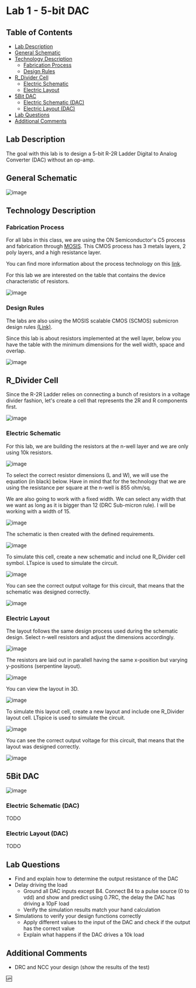 # Lab 1 - 5-bit DAC

## Table of Contents
- [Lab Description](#lab-description)
- [General Schematic](#general-schematic)
- [Technology Description](#technology-description)
  - [Fabrication Process](#fabrication-process)
  - [Design Rules](#design-rules)
- [R_Divider Cell](#r_divider-cell)
  - [Electric Schematic](#electric-schematic)
  - [Electric Layout](#electric-layout)
- [5Bit DAC](#5bit-dac)
  - [Electric Schematic (DAC)](#electric-schematic-dac)
  - [Electric Layout (DAC)](#electric-layout-dac)
- [Lab Questions](#lab-questions)
- [Additional Comments](#additional-comments)

## Lab Description
The goal with this lab is to design a 5-bit R-2R Ladder Digital to Analog Converter (DAC) without an op-amp.

## General Schematic
![image](https://github.com/gfm16617/ENCE_3501_VLSI_Class2023/blob/main/Lab_1/images/5bit_DAC_schematic.png)

## Technology Description

### Fabrication Process

For all labs in this class, we are using the ON Semiconductor's C5 process and fabrication through [MOSIS](https://www.themosisservice.com/). This CMOS process has 3 metals layers, 2 poly layers, and a high resistance layer.

You can find more information about the process technology on this [link](https://www.onsemi.com/site/pdf/C5-D.PDF).

For this lab we are interested on the table that contains the device characteristic of resistors.

![image](https://github.com/gfm16617/ENCE_3501_VLSI_Class2023/blob/main/Lab_1/images/resistor_c5_process.png)

### Design Rules

The labs are also using the MOSIS scalable CMOS (SCMOS) submicron design rules [(Link)](https://www.egr.msu.edu/classes/ece410/demlow/files/DRC_rule_scmos.pdf).

Since this lab is about resistors implemented at the well layer, below you have the table with the minimum dimensions for the well width, space and overlap.

![image](https://github.com/gfm16617/ENCE_3501_VLSI_Class2023/blob/main/Lab_1/images/submicron_drc_rules.png)

## R_Divider Cell

Since the R-2R Ladder relies on connecting a bunch of resistors in a voltage divider fashion, let's create a cell that represents the 2R and R components first.

![image](https://github.com/gfm16617/ENCE_3501_VLSI_Class2023/blob/main/Lab_1/images/dac_subsection.png)

### Electric Schematic

For this lab, we are building the resistors at the n-well layer and we are only using 10k resistors.

![image](https://github.com/gfm16617/ENCE_3501_VLSI_Class2023/blob/main/Lab_1/images/n_well_menu.png)

To select the correct resistor dimensions (L and W), we will use the equation (in black) below. Have in mind that for the technology that we are using the resistance per square at the n-well is 855 ohm/sq.

We are also going to work with a fixed width. We can select any width that we want as long as it is bigger than 12 (DRC Sub-micron rule). I will be working with a width of 15.

![image](https://github.com/gfm16617/ENCE_3501_VLSI_Class2023/blob/main/Lab_1/images/n_well_RCalc.jpg)

The schematic is then created with the defined requirements.

![image](https://github.com/gfm16617/ENCE_3501_VLSI_Class2023/blob/main/Lab_1/images/r_divider_sch.png)

To simulate this cell, create a new schematic and includ one R_Divider cell symbol. LTspice is used to simulate the circuit.

![image](https://github.com/gfm16617/ENCE_3501_VLSI_Class2023/blob/main/Lab_1/images/r_divider_sim.png)

You can see the correct output voltage for this circuit, that means that the schematic was designed correctly.

![image](https://github.com/gfm16617/ENCE_3501_VLSI_Class2023/blob/main/Lab_1/images/r_divider_sim_spice.png)

### Electric Layout

The layout follows the same design process used during the schematic design. Select n-well resistors and adjust the dimensions accordingly.

![image](https://github.com/gfm16617/ENCE_3501_VLSI_Class2023/blob/main/Lab_1/images/n_well_lay_menu.png)

The resistors are laid out in parallell having the same x-position but varying y-positions (serpentine layout).

![image](https://github.com/gfm16617/ENCE_3501_VLSI_Class2023/blob/main/Lab_1/images/r_divider_lay.png)

You can view the layout in 3D.

![image](https://github.com/gfm16617/ENCE_3501_VLSI_Class2023/blob/main/Lab_1/images/r_divider_lay_3D.png)

To simulate this layout cell, create a new layout and include one R_Divider layout cell. LTspice is used to simulate the circuit.

![image](https://github.com/gfm16617/ENCE_3501_VLSI_Class2023/blob/main/Lab_1/images/r_divider_lay_sim.png)

You can see the correct output voltage for this circuit, that means that the layout was designed correctly.

![image](https://github.com/gfm16617/ENCE_3501_VLSI_Class2023/blob/main/Lab_1/images/r_divider_lay_sim_spice.png)

## 5Bit DAC

![image](https://github.com/gfm16617/ENCE_3501_VLSI_Class2023/blob/main/Lab_1/images/project_cells.png)

### Electric Schematic (DAC)

TODO

### Electric Layout (DAC)

TODO

## Lab Questions

- Find and explain how to determine the output resistance of the DAC
- Delay driving the load
  - Ground all DAC inputs except B4. Connect B4 to a pulse source (0 to vdd) and show and predict using 0.7RC, the delay the DAC has driving a 10pF load
  - Verify the simulation results match your hand calculation
- Simulations to verify your design functions correctly
  - Apply different values to the input of the DAC and check if the output has the correct value
  - Explain what happens if the DAC drives a 10k load

## Additional Comments

- DRC and NCC your design (show the results of the test)

:up:

